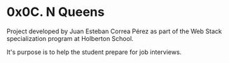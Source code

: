 # 0x0C. N Queens

Project developed by Juan Esteban Correa Pérez as part of the Web Stack specialization program at Holberton School.

It's purpose is to help the student prepare for job interviews.
